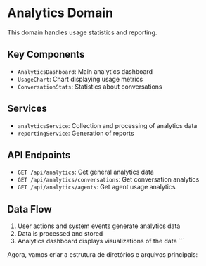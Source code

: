 # Analytics Domain

This domain handles usage statistics and reporting.

## Key Components

- `AnalyticsDashboard`: Main analytics dashboard
- `UsageChart`: Chart displaying usage metrics
- `ConversationStats`: Statistics about conversations

## Services

- `analyticsService`: Collection and processing of analytics data
- `reportingService`: Generation of reports

## API Endpoints

- `GET /api/analytics`: Get general analytics data
- `GET /api/analytics/conversations`: Get conversation analytics
- `GET /api/analytics/agents`: Get agent usage analytics

## Data Flow

1. User actions and system events generate analytics data
2. Data is processed and stored
3. Analytics dashboard displays visualizations of the data
\`\`\`

Agora, vamos criar a estrutura de diretórios e arquivos principais:
